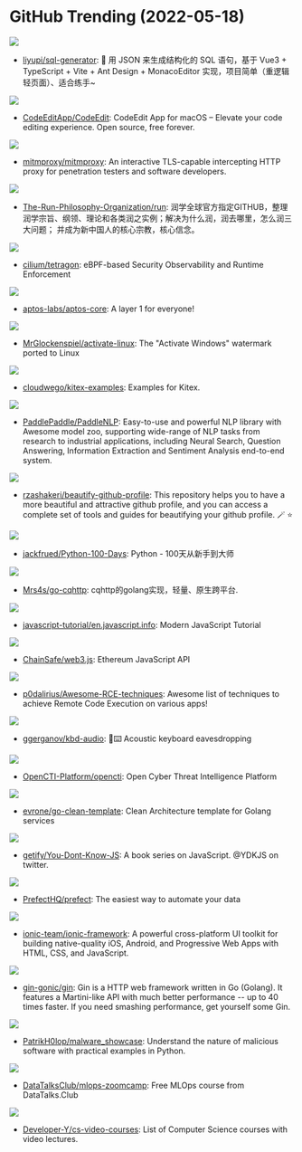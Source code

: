 # GitHub Trending (2022-05-18)

![](https://img.shields.io/badge/Vue-New%20385-green?style=flat-square&logo=appveyor)
- [liyupi/sql-generator](https://github.com/liyupi/sql-generator): 🔨 用 JSON 来生成结构化的 SQL 语句，基于 Vue3 + TypeScript + Vite + Ant Design + MonacoEditor 实现，项目简单（重逻辑轻页面）、适合练手~

![](https://img.shields.io/badge/Swift-New%20120-green?style=flat-square&logo=appveyor)
- [CodeEditApp/CodeEdit](https://github.com/CodeEditApp/CodeEdit): CodeEdit App for macOS – Elevate your code editing experience. Open source, free forever.

![](https://img.shields.io/badge/Python-New%2084-green?style=flat-square&logo=appveyor)
- [mitmproxy/mitmproxy](https://github.com/mitmproxy/mitmproxy): An interactive TLS-capable intercepting HTTP proxy for penetration testers and software developers.

![](https://img.shields.io/badge/none-New%20167-green?style=flat-square&logo=appveyor)
- [The-Run-Philosophy-Organization/run](https://github.com/The-Run-Philosophy-Organization/run): 润学全球官方指定GITHUB，整理润学宗旨、纲领、理论和各类润之实例；解决为什么润，润去哪里，怎么润三大问题； 并成为新中国人的核心宗教，核心信念。

![](https://img.shields.io/badge/C-New%20275-green?style=flat-square&logo=appveyor)
- [cilium/tetragon](https://github.com/cilium/tetragon): eBPF-based Security Observability and Runtime Enforcement

![](https://img.shields.io/badge/Rust-New%2080-green?style=flat-square&logo=appveyor)
- [aptos-labs/aptos-core](https://github.com/aptos-labs/aptos-core): A layer 1 for everyone!

![](https://img.shields.io/badge/C-New%20739-green?style=flat-square&logo=appveyor)
- [MrGlockenspiel/activate-linux](https://github.com/MrGlockenspiel/activate-linux): The "Activate Windows" watermark ported to Linux

![](https://img.shields.io/badge/Go-New%2021-green?style=flat-square&logo=appveyor)
- [cloudwego/kitex-examples](https://github.com/cloudwego/kitex-examples): Examples for Kitex.

![](https://img.shields.io/badge/Python-New%20150-green?style=flat-square&logo=appveyor)
- [PaddlePaddle/PaddleNLP](https://github.com/PaddlePaddle/PaddleNLP): Easy-to-use and powerful NLP library with Awesome model zoo, supporting wide-range of NLP tasks from research to industrial applications, including Neural Search, Question Answering, Information Extraction and Sentiment Analysis end-to-end system.

![](https://img.shields.io/badge/none-New%20684-green?style=flat-square&logo=appveyor)
- [rzashakeri/beautify-github-profile](https://github.com/rzashakeri/beautify-github-profile): This repository helps you to have a more beautiful and attractive github profile, and you can access a complete set of tools and guides for beautifying your github profile. 🪄 ⭐

![](https://img.shields.io/badge/Python-New%20288-green?style=flat-square&logo=appveyor)
- [jackfrued/Python-100-Days](https://github.com/jackfrued/Python-100-Days): Python - 100天从新手到大师

![](https://img.shields.io/badge/Go-New%2084-green?style=flat-square&logo=appveyor)
- [Mrs4s/go-cqhttp](https://github.com/Mrs4s/go-cqhttp): cqhttp的golang实现，轻量、原生跨平台.

![](https://img.shields.io/badge/HTML-New%2090-green?style=flat-square&logo=appveyor)
- [javascript-tutorial/en.javascript.info](https://github.com/javascript-tutorial/en.javascript.info): Modern JavaScript Tutorial

![](https://img.shields.io/badge/JavaScript-New%2019-green?style=flat-square&logo=appveyor)
- [ChainSafe/web3.js](https://github.com/ChainSafe/web3.js): Ethereum JavaScript API

![](https://img.shields.io/badge/Dockerfile-New%2030-green?style=flat-square&logo=appveyor)
- [p0dalirius/Awesome-RCE-techniques](https://github.com/p0dalirius/Awesome-RCE-techniques): Awesome list of techniques to achieve Remote Code Execution on various apps!

![](https://img.shields.io/badge/C%2B%2B-New%20270-green?style=flat-square&logo=appveyor)
- [ggerganov/kbd-audio](https://github.com/ggerganov/kbd-audio): 🎤⌨️ Acoustic keyboard eavesdropping

![](https://img.shields.io/badge/JavaScript-New%206-green?style=flat-square&logo=appveyor)
- [OpenCTI-Platform/opencti](https://github.com/OpenCTI-Platform/opencti): Open Cyber Threat Intelligence Platform

![](https://img.shields.io/badge/Go-New%20145-green?style=flat-square&logo=appveyor)
- [evrone/go-clean-template](https://github.com/evrone/go-clean-template): Clean Architecture template for Golang services

![](https://img.shields.io/badge/none-New%20132-green?style=flat-square&logo=appveyor)
- [getify/You-Dont-Know-JS](https://github.com/getify/You-Dont-Know-JS): A book series on JavaScript. @YDKJS on twitter.

![](https://img.shields.io/badge/Python-New%2016-green?style=flat-square&logo=appveyor)
- [PrefectHQ/prefect](https://github.com/PrefectHQ/prefect): The easiest way to automate your data

![](https://img.shields.io/badge/TypeScript-New%209-green?style=flat-square&logo=appveyor)
- [ionic-team/ionic-framework](https://github.com/ionic-team/ionic-framework): A powerful cross-platform UI toolkit for building native-quality iOS, Android, and Progressive Web Apps with HTML, CSS, and JavaScript.

![](https://img.shields.io/badge/Go-New%2036-green?style=flat-square&logo=appveyor)
- [gin-gonic/gin](https://github.com/gin-gonic/gin): Gin is a HTTP web framework written in Go (Golang). It features a Martini-like API with much better performance -- up to 40 times faster. If you need smashing performance, get yourself some Gin.

![](https://img.shields.io/badge/Python-New%2069-green?style=flat-square&logo=appveyor)
- [PatrikH0lop/malware_showcase](https://github.com/PatrikH0lop/malware_showcase): Understand the nature of malicious software with practical examples in Python.

![](https://img.shields.io/badge/Jupyter%20Notebook-New%20419-green?style=flat-square&logo=appveyor)
- [DataTalksClub/mlops-zoomcamp](https://github.com/DataTalksClub/mlops-zoomcamp): Free MLOps course from DataTalks.Club

![](https://img.shields.io/badge/none-New%20141-green?style=flat-square&logo=appveyor)
- [Developer-Y/cs-video-courses](https://github.com/Developer-Y/cs-video-courses): List of Computer Science courses with video lectures.

